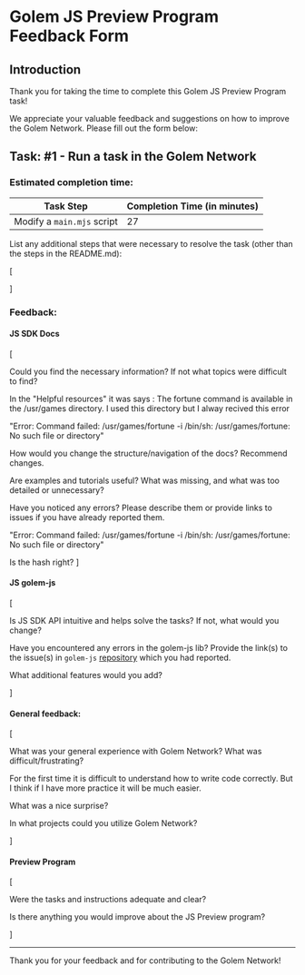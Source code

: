 # Golem JS Preview Program Feedback Form

## Introduction

Thank you for taking the time to complete this Golem JS Preview Program task!

We appreciate your valuable feedback and suggestions on how to improve the Golem Network.
Please fill out the form below:

## Task: #1 - Run a task in the Golem Network

### Estimated completion time:

| Task Step                  | Completion Time (in minutes) |
| -------------------------- | ---------------------------- |
| Modify a `main.mjs` script |            27                  |

List any additional steps that were necessary to resolve the task (other than the steps in the README.md):

[


]

### Feedback:

#### JS SDK Docs

[

Could you find the necessary information? If not what topics were difficult to find? 

In the "Helpful resources" it was says : The fortune command is available in the /usr/games directory.
I used this directory but I alway recived this error

"Error: Command failed: /usr/games/fortune -i
/bin/sh: /usr/games/fortune: No such file or directory"

How would you change the structure/navigation of the docs? Recommend changes.

Are examples and tutorials useful? What was missing, and what was too detailed or unnecessary?

Have you noticed any errors? Please describe them or provide links to issues if you have already reported them.

"Error: Command failed: /usr/games/fortune -i
/bin/sh: /usr/games/fortune: No such file or directory"

Is the hash right?
]

#### JS golem-js

[
    
Is JS SDK API intuitive and helps solve the tasks? If not, what would you change?

Have you encountered any errors in the golem-js lib? Provide the link(s) to the issue(s) in `golem-js` [repository](https://github.com/golemfactory/golem-js/issues) which you had reported.

What additional features would you add?

]

#### General feedback:

[

What was your general experience with Golem Network? What was difficult/frustrating? 

For the first time it is difficult to understand how to write code correctly. But I think if I have more practice it will be much easier.

What was a nice surprise?

In what projects could you utilize Golem Network?

]

#### Preview Program

[

Were the tasks and instructions adequate and clear? 

Is there anything you would improve about the JS Preview program?

]


---

Thank you for your feedback and for contributing to the Golem Network!
